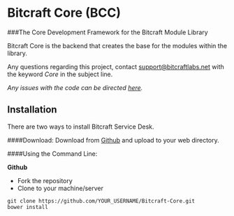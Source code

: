 # Bitcraft Core (BCC)
###The Core Development Framework for the Bitcraft Module Library

Bitcraft Core is the backend that creates the base for the modules within the library.

Any questions regarding this project, contact [support@bitcraftlabs.net](mailto:support@bitcraftlabs.net) with the keyword *Core* in the subject line.

*Any issues with the code can be directed [here](https://github.com/bitcraft-labs/Bitcraft-Core/issues).*

Installation
------------
There are two ways to install Bitcraft Service Desk.

####Download:
Download from [Github](https://github.com/bitcraft-labs/Bitcraft-Core/archive/master.zip) and upload to your web directory.

####Using the Command Line:

**Github**

- Fork the repository
- Clone to your machine/server
```
git clone https://github.com/YOUR_USERNAME/Bitcraft-Core.git
bower install
```


